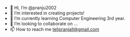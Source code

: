 - 👋 Hi, I’m @pranju2002
- 👀 I’m interested in creating projects!
- 🌱 I’m currently learning Computer Engineering 3rd year.
- 💞️ I’m looking to collaborate on ...
- 📫 How to reach me telipranjall@gmail.com

<!---
pranju2002/pranju2002 is a ✨ special ✨ repository because its `README.md` (this file) appears on your GitHub profile.
You can click the Preview link to take a look at your changes.
--->

